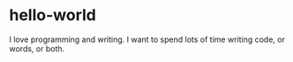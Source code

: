 # hello-world

I love programming and writing. I want to spend lots of time writing code, or words, or both. 
